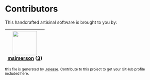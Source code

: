 # Contributors

This handcrafted artisinal software is brought to you by:

| <img height="80" src="https://avatars.githubusercontent.com/u/261635?v=4"><br><a href="https://github.com/msimerson">msimerson</a> (<a href="https://github.com/haraka/haraka-plugin-spamassassin/commits?author=msimerson">3</a>) |
| :--------------------------------------------------------------------------------------------------------------------------------------------------------------------------------------------------------------------------------: |

<sub>this file is generated by [.release](https://github.com/msimerson/.release).
Contribute to this project to get your GitHub profile included here.</sub>
